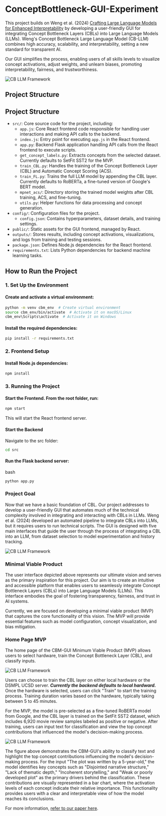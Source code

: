 # ConceptBottleneck-GUI-Experiment

This project builds on Weng et al. (2024) [Crafting Large Language Models for Enhanced Interpretability](https://arxiv.org/abs/2407.04307) by developing a user-friendly GUI for integrating Concept Bottleneck Layers (CBLs) into Large Language Models (LLMs). Weng's Concept Bottleneck Large Language Model (CB-LLM) combines high accuracy, scalability, and interpretability, setting a new standard for transparent AI.

Our GUI simplifies the process, enabling users of all skills levels to visualize concept activations, adjust weights, and unlearn biases, promoting interpretability, fairness, and trustworthiness.


![CB LLM Framework](fig/cbllm.png)


## Project Structure
## Project Structure

- `src/`: Core source code for the project, including:  
  - `app.js`: Core React frontend code responsible for handling user interactions and making API calls to the backend.  
  - `index.js`: Entry point for executing `app.js` in the React frontend.  
  - `app.py`: Backend Flask application handling API calls from the React frontend to execute scripts.  
  - `get_concept_labels.py`: Extracts concepts from the selected dataset. Currently defaults to SetFit SST2 for the MVP.  
  - `train_CBL.py`: Handles the training of the Concept Bottleneck Layer (CBL) and Automatic Concept Scoring (ACS).  
  - `train_FL.py`: Trains the full LLM model by appending the CBL layer. Currently defaults to RoBERTa, a fine-tuned version of Google's BERT model.  
  - `mpnet_acs/`: Directory storing the trained model weights after CBL training, ACS, and fine-tuning.  
  - `utils.py`: Helper functions for data processing and concept generation.  
- `config/`: Configuration files for the project.  
  - `config.json`: Contains hyperparameters, dataset details, and training settings.  
- `public/`: Static assets for the GUI frontend, managed by React.  
- `outputs/`: Stores results, including concept activations, visualizations, and logs from training and testing sessions.  
- `package.json`: Defines Node.js dependencies for the React frontend.  
- `requirements.txt`: Lists Python dependencies for backend machine learning tasks.  


## How to Run the Project

### 1. Set Up the Environment
#### Create and activate a virtual environment:
```bash
python -m venv cbm_env  # Create virtual environment
source cbm_env/bin/activate  # Activate it on macOS/Linux
cbm_env\Scripts\activate  # Activate it on Windows
```

#### Install the required dependencies:
```bash
pip install -r requirements.txt
```

### 2. Frontend Setup
#### Install Node.js dependencies:
```bash
npm install

```

### 3. Running the Project
#### Start the Frontend. From the root folder, run:
```bash
npm start
```
This will start the React frontend server.

#### Start the Backend
Navigate to the src folder:
```bash
cd src
```
#### Run the Flask backend server:
bash
```bash
python app.py
```


### Project Goal
Now that we have a basic foundation of CBL. Our project addresses to develop a user-friendly GUI that automates much of the technical complexity involved in integrating and interacting with CBLs in LLMs. Weng et al. (2024) developed an automated pipeline to integrate CBLs into LLMs, but it  requires users to run technical scripts. The GUI is designed with five main interfaces that guide the user through the process of integrating a CBL into an LLM, from dataset selection to model experimentation and history tracking.


![CB LLM Framework](fig/overview.png)

### Minimal Viable Product
The user interface depicted above represents our ultimate vision and serves as the primary inspiration for this project. Our aim is to create an intuitive and accessible platform that enables users to seamlessly integrate Concept Bottleneck Layers (CBLs) into Large Language Models (LLMs). This interface embodies the goal of fostering transparency, fairness, and trust in AI systems.

Currently, we are focused on developing a minimal viable product (MVP) that captures the core functionality of this vision. The MVP will provide essential features such as model configuration, concept visualization, and bias mitigation. 


### Home Page MVP 
The home page of the CBM-GUI Minimum Viable Product (MVP) allows users to select hardware, train the Concept Bottleneck Layer (CBL), and classify inputs.

![CB LLM Framework](fig/homepage.png)

Users can choose to train the CBL layer on either local hardware or the DSMPL UCSD server. ***Currently the backend defaults to local hardward.*** Once the hardware is selected, users can click "Train" to start the training process. Training duration varies based on the hardware, typically taking between 5 to 45 minutes.

For the MVP, the model is pre-selected as a fine-tuned RoBERTa model from Google, and the CBL layer is trained on the SetFit SST2 dataset, which includes 6,920 movie review samples labeled as positive or negative. After training, users can input text for classification and view the top concept contributions that influenced the model's decision-making process.


![CB LLM Framework](fig/output.png)

The figure above demonstrates the CBM-GUI's ability to classify text and highlight the top concept contributions influencing the model's decision-making process. For the input "The plot was written by a 5-year-old," the model identifies key concepts such as "Disjointed narrative structure," "Lack of thematic depth," "Incoherent storytelling," and "Weak or poorly developed plot" as the primary drivers behind the classification. These contributions are visually represented in a bar chart, where the activation levels of each concept indicate their relative importance. This functionality provides users with a clear and interpretable view of how the model reaches its conclusions.

For more information, [refer to our paper here](Paper_Q1.pdf).








